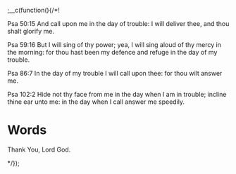 
;__c(function(){/*!

Psa 50:15 And call upon me in the day of trouble: I will deliver thee, and thou shalt glorify me.

Psa 59:16 But I will sing of thy power; yea, I will sing aloud of thy mercy in the morning: for thou hast been my defence and refuge in the day of my trouble.

Psa 86:7 In the day of my trouble I will call upon thee: for thou wilt answer me.

Psa 102:2 Hide not thy face from me in the day when I am in trouble; incline thine ear unto me: in the day when I call answer me speedily.

# Words

Thank You, Lord God.

<!--

!!! https://stackoverflow.com/jobs/109401/full-stack-software-engineer-britecore?so=i&sec=False&pg=2&offset=-1&q=javascript&l=remote&d=20&u=Miles
https://github.com/IntuitiveWebSolutions/EngineeringMidLevel

https://stackoverflow.com/jobs?sort=i&q=javascript&l=remote&d=20&u=Miles

* javascript
* php

-->

[//]: # (@~|words/week-1/july-3-2017|~@)

*/});
